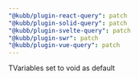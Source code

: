 ```yaml
---
"@kubb/plugin-react-query": patch
"@kubb/plugin-solid-query": patch
"@kubb/plugin-svelte-query": patch
"@kubb/plugin-swr": patch
"@kubb/plugin-vue-query": patch
---
```


TVariables set to void as default
